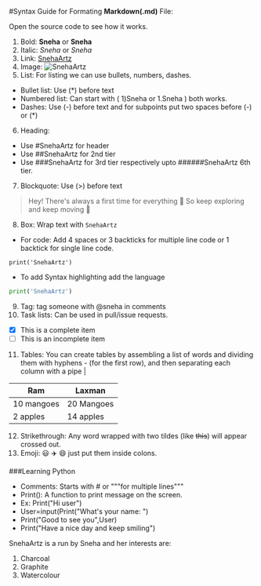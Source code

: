 #Syntax Guide for Formating **Markdown(.md)** File:

Open the source code to see how it works.
1) Bold: **Sneha** or __Sneha__
2) Italic: *Sneha* or _Sneha_
3) Link: [SnehaArtz](https://www.instagram.com/snehasahoo97/)
4) Image: ![SnehaArtz](link)
6) List: For listing we can use bullets, numbers, dashes.
  * Bullet list: Use (*) before text
  * Numbered list: Can start with ( 1)Sneha or 1.Sneha ) both works.
  * Dashes: Use (-) before text and for subpoints put two spaces before (-) or (*)

6) Heading: 
  * Use #SnehaArtz for header
  * Use ##SnehaArtz for 2nd tier
  * Use ###SnehaArtz for 3rd tier respectively upto ######SnehaArtz 6th tier.
7) Blockquote: Use (>) before text
> Hey! There's always a first time for everything 🙂
> So keep exploring and keep moving 🏃
8) Box: Wrap text with `SnehaArtz`
  * For code: Add 4 spaces or 3 backticks for multiple line code or 1 backtick for single line code.
```
print('SnehaArtz')
```
  * To add Syntax highlighting add the language
```python
print('SnehaArtz')
```
9) Tag: tag someone with @sneha in comments
10) Task lists: Can be used in pull/issue requests.
- [x] This is a complete item
- [ ] This is an incomplete item
11) Tables: You can create tables by assembling a list of words and dividing them with hyphens - (for the first row), and then separating each column with a pipe |

Ram | Laxman
----|-------
10 mangoes | 20 Mangoes
2 apples | 14 apples

12) Strikethrough: Any word wrapped with two tildes (like ~~this~~) will appear crossed out.
13) Emoji: 😃 ✈️ :smile: just put them inside colons.


###Learning Python
- Comments: Starts with # or """for multiple lines"""
- Print(): A function to print message on the screen.
- Ex: Print("Hi user")
- User=input(Print("What's your name: ")
- Print("Good to see you",User)
- Print("Have a nice day and keep smiling")

SnehaArtz is a run by Sneha and her interests are:
1. Charcoal
2. Graphite
3. Watercolour
